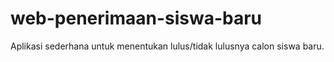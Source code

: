 # web-penerimaan-siswa-baru
Aplikasi sederhana untuk menentukan lulus/tidak lulusnya calon siswa baru.
